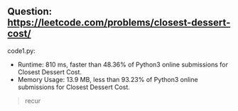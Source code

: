 ## Question: https://leetcode.com/problems/closest-dessert-cost/

code1.py:
* Runtime: 810 ms, faster than 48.36% of Python3 online submissions for Closest Dessert Cost.
* Memory Usage: 13.9 MB, less than 93.23% of Python3 online submissions for Closest Dessert Cost.
> recur